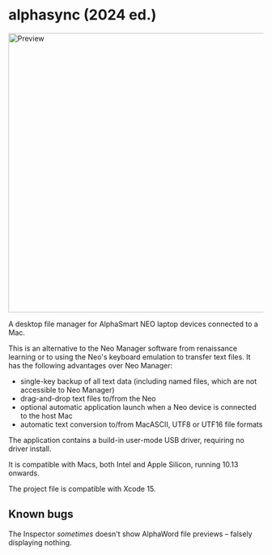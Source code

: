 # alphasync (2024 ed.)

<img width="551" alt="Preview" src="https://github.com/rplacd/alphasync-2024/assets/147152/b3741b03-b1e4-4b79-9e78-c1603e44afad">

A desktop file manager for AlphaSmart NEO laptop devices connected to a Mac.

This is an alternative to the Neo Manager software from renaissance learning or to using the Neo's
keyboard emulation to transfer text files. It has the following advantages over Neo Manager:

- single-key backup of all text data (including named files, which are not accessible to Neo Manager)
- drag-and-drop text files to/from the Neo
- optional automatic application launch when a Neo device is connected to the host Mac
- automatic text conversion to/from MacASCII, UTF8 or UTF16 file formats

The application contains a build-in user-mode USB driver, requiring no driver install.

It is compatible with Macs, both Intel and Apple Silicon, running 10.13 onwards.

The project file is compatible with Xcode 15.

## Known bugs

The Inspector *sometimes* doesn't show AlphaWord file previews – falsely displaying nothing.
